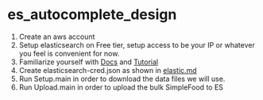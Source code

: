 # es_autocomplete_design

1. Create an aws account
2. Setup elasticsearch on Free tier, setup access to be your IP or whatever you feel is convenient for now.
3. Familiarize yourself with [Docs](https://www.elastic.co/guide/en/elasticsearch/reference/5.1/docs.html) and [Tutorial](https://www.elastic.co/guide/en/elasticsearch/guide/master/getting-started.html)
4. Create elasticsearch-cred.json as shown in [elastic.md](src/main/java/nutriscope/ndb/elastic/elastic.md)
5. Run Setup.main in order to download the data files we will use.
6. Run Upload.main in order to upload the bulk SimpleFood to ES

